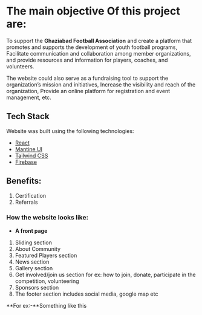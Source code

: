 # The main objective Of this project are: 

To support the <b>Ghaziabad Football Association</b> and create a platform that promotes and supports the development of youth football programs, Facilitate communication and collaboration among member organizations, and provide resources and information for players, coaches, and volunteers.

The website could also serve as a fundraising tool to support the organization’s mission and initiatives, Increase the visibility and reach of the organization, Provide an online platform for registration and event management, etc.


## Tech Stack

Website was built using the following technologies:

- [React](https://reactjs.org/) 
- [Mantine UI](https://ui.mantine.dev/) 
- [Tailwind CSS](https://tailwindcss.com/) 
- [Firebase](https://firebase.google.com/)

## Benefits:

1. Certification
2. Referrals

### How the website looks like:

- **A front page**
1. Sliding section
2. About Community
3. Featured Players section
4. News section
5. Gallery section
6. Get involved/join us section for ex: how to join, donate, participate in the competition, volunteering
7. Sponsors section
8. The footer section includes social media, google map etc

**For ex:-**Something like this

